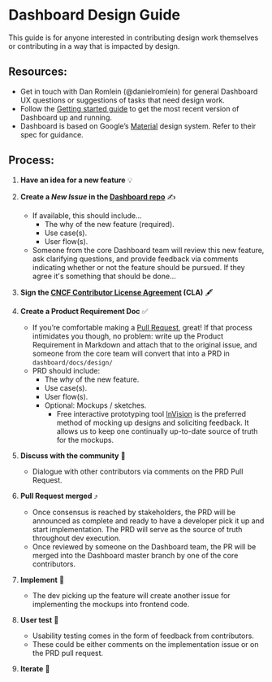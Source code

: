 # Dashboard Design Guide
This guide is for anyone interested in contributing design work themselves or contributing in a way that is impacted by design.

## Resources:
* Get in touch with Dan Romlein (@danielromlein) for general Dashboard UX questions or suggestions of tasks that need design work.
* Follow the [Getting started guide](https://github.com/ogsyoo/dashboard/wiki/Getting-started) to get the most recent version of Dashboard up and running.
* Dashboard is based on Google’s [Material](https://material.io/guidelines/) design system. Refer to their spec for guidance. 

## Process:
1. **Have an idea for a new feature** 💡
2. **Create a _New Issue_ in the [Dashboard repo](https://github.com/ogsyoo/dashboard)** ✍️
      * If available, this should include…
        * The why of the new feature (required).
        * Use case(s).
        * User flow(s).
      * Someone from the core Dashboard team will review this new feature, ask clarifying questions, and provide feedback via comments indicating whether or not the feature should be pursued. If they agree it's something that should be done...
3. **Sign the [CNCF Contributor License Agreement](https://github.com/kubernetes/community/blob/master/CLA.md) (CLA)** 🖋 
4. **Create a Product Requirement Doc** ✅
     * If you’re comfortable making a [Pull Request](https://help.github.com/articles/creating-a-pull-request/), great! If that process intimidates you though, no problem: write up the Product Requirement in Markdown and attach that to the original issue, and someone from the core team will convert that into a PRD in `dashboard/docs/design/`
     * PRD should include:
       * The _why_ of the new feature.
       * Use case(s).
       * User flow(s).
       * Optional: Mockups / sketches. 
         * Free interactive prototyping tool [InVision](https://www.invisionapp.com/) is the preferred method of mocking up designs and soliciting feedback. It allows us to keep one continually up-to-date source of truth for the mockups. 
5. **Discuss with the community** 💬
     * Dialogue with other contributors via comments on the PRD Pull Request.
6. **Pull Request merged** ⤴️
     * Once consensus is reached by stakeholders, the PRD will be announced as complete and ready to have a developer pick it up and start implementation. The PRD will serve as the source of truth throughout dev execution.
     * Once reviewed by someone on the Dashboard team, the PR will be merged into the Dashboard master branch by one of the core contributors.

7. **Implement** 🔨
     * The dev picking up the feature will create another issue for implementing the mockups into frontend code.
8. **User test** 🙋
     * Usability testing comes in the form of feedback from contributors.
     * These could be either comments on the implementation issue or on the PRD pull request.

9. **Iterate** 🔁

